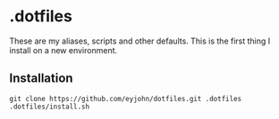 # .dotfiles
These are my aliases, scripts and other defaults.
This is the first thing I install on a new environment.

## Installation

```
git clone https://github.com/eyjohn/dotfiles.git .dotfiles
.dotfiles/install.sh
```
